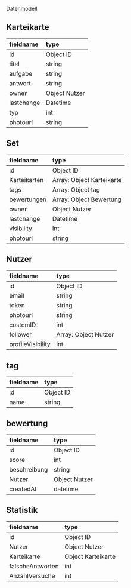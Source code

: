 Datenmodell

## Karteikarte

| fieldname | type |
| :--- | :---- |
|  id | Object ID |
| titel | string |
| aufgabe | string |
| antwort | string |
| owner | Object Nutzer |
| lastchange | Datetime |
| typ | int |
| photourl | string |

## Set

| fieldname | type |
| :--- | :---- |
|  id | Object ID |
| Karteikarten | Array: Object Karteikarte |
| tags | Array: Object tag |
| bewertungen | Array: Object Bewertung |
| owner | Object Nutzer |
| lastchange | Datetime |
| visibility | int |
| photourl | string |

## Nutzer

| fieldname | type |
| :--- | :---- |
|  id | Object ID |
| email | string |
| token | string |
| photourl | string |
| customID | int |
| follower | Array: Object Nutzer |
| profileVisibility | int |

## tag

| fieldname | type |
| :--- | :---- |
|  id | Object ID |
| name | string |

## bewertung

| fieldname | type |
| :--- | :---- |
|  id | Object ID |
| score | int |
| beschreibung | string |
| Nutzer | Object Nutzer |
| createdAt | datetime |

## Statistik

| fieldname | type |
| :--- | :---- |
|  id | Object ID |
| Nutzer | Object Nutzer |
| Karteikarte | Object Karteikarte |
| falscheAntworten | int |
| AnzahlVersuche | int |
